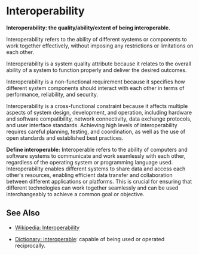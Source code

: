 # Interoperability

**Interoperability: the quality/ability/extent of being interoperable.**

<span data-chatgpt-prompt="explain interoperability (system quality attribute, cross-functional constraint, non-functional requirement)">

Interoperability refers to the ability of different systems or components to work together effectively, without imposing any restrictions or limitations on each other.

Interoperability is a system quality attribute because it relates to the overall ability of a system to function properly and deliver the desired outcomes.

Interoperability is a non-functional requirement because it specifies how different system components should interact with each other in terms of performance, reliability, and security.

Interoperability is a cross-functional constraint because it affects multiple aspects of system design, development, and operation, including hardware and software compatibility, network connectivity, data exchange protocols, and user interface standards. Achieving high levels of interoperability requires careful planning, testing, and coordination, as well as the use of open standards and established best practices.

</span>

**Define interoperable:** <span data-chatgpt-prompt="define interoperable (computers and software)">Interoperable refers to the ability of computers and software systems to communicate and work seamlessly with each other, regardless of the operating system or programming language used. Interoperability enables different systems to share data and access each other's resources, enabling efficient data transfer and collaboration between different applications or platforms. This is crucial for ensuring that different technologies can work together seamlessly and can be used interchangeably to achieve a common goal or objective.</span>

## See Also

* [Wikipedia: Interoperability](https://wikipedia.org/wiki/Interoperability)

* [Dictionary: interoperable](https://www.dictionary.com/browse/interoperable): capable of being used or operated reciprocally.
